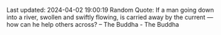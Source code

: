 Last updated: 2024-04-02 19:00:19
Random Quote: If a man going down into a river, swollen and swiftly flowing, is carried away by the current — how can he help others across? – The Buddha - The Buddha